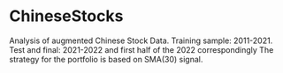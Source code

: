 # ChineseStocks
Analysis of augmented Chinese Stock Data. Training sample: 2011-2021. Test and final: 2021-2022 and first half of the 2022 correspondingly
The strategy for the portfolio is based on SMA(30) signal.
